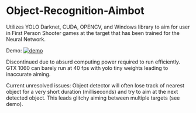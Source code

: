 # Object-Recognition-Aimbot
Utilizes YOLO Darknet, CUDA, OPENCV, and Windows library to aim for user in First Person Shooter games at the target that has been trained for the Neural Network.

Demo:
<a href = "https://cdn.discordapp.com/attachments/489642661347721216/515039976573108224/"><img src="ezgif-4-c7e8efc7f2be.gif" title="demo"/></a>

Discontinued due to absurd computing power required to run efficiently.
GTX 1060 can barely run at 40 fps with yolo tiny weights leading to inaccurate aiming.

Current unresolved issues:
Object detector will often lose track of nearest object for a very short duration (milliseconds) and try to aim at the next detected object.
This leads glitchy aiming between multiple targets (see demo).
